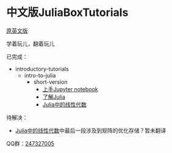 # 中文版JuliaBoxTutorials

[原英文版](https://github.com/JuliaComputing/JuliaBoxTutorials)

学着玩儿，翻着玩儿

已完成： <br>
- introductory-tutorials
    - intro-to-julia
        - short-version
            - [上手Jupyter notebook](./introductory-tutorials/intro-to-julia/short-version/00.Jupyter_notebooks.ipynb)
            - [了解Julia](./introductory-tutorials/intro-to-julia/short-version/01.Getting_to_know_Julia.ipynb)
            - [Julia中的线性代数](./introductory-tutorials/intro-to-julia/short-version/02.Linear_Algebra.ipynb)

待解决： <br>
- [Julia中的线性代数](./introductory-tutorials/intro-to-julia/short-version/02.Linear_Algebra.ipynb)中最后一段涉及到矩阵的优化存储？暂未翻译

QQ群：[247327005](//shang.qq.com/wpa/qunwpa?idkey=bf9e68557bea4360bee85980a1cfc67fced4343063b3c430cf6c9d57f14a4229)

